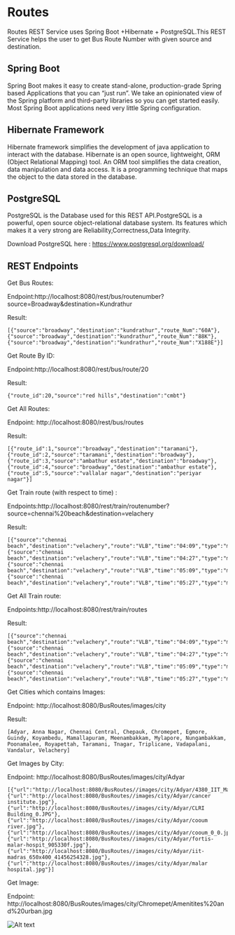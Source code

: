 # Routes

Routes REST Service uses Spring Boot +Hibernate + PostgreSQL.This REST Service helps the user to get Bus Route Number 
with given source and destination.

Spring Boot
-------------

Spring Boot makes it easy to create stand-alone, production-grade Spring based Applications that you can “just run”. 
We take an opinionated view of the Spring platform and third-party libraries so you can get started easily.
Most Spring Boot applications need very little Spring configuration.

Hibernate Framework
--------------------

Hibernate framework simplifies the development of java application to interact with the database. 
Hibernate is an open source, lightweight, ORM (Object Relational Mapping) tool.
An ORM tool simplifies the data creation, data manipulation and data access. 
It is a programming technique that maps the object to the data stored in the database.

PostgreSQL
-----------
PostgreSQL is the Database used for this REST API.PostgreSQL is a powerful, open source object-relational database system. 
Its features which makes it a very strong are Reliability,Correctness,Data Integrity.

Download PostgreSQL here : https://www.postgresql.org/download/

REST Endpoints
----------------

Get Bus Routes:

Endpoint:http://localhost:8080/rest/bus/routenumber?source=Broadway&destination=Kundrathur

Result:

	[{"source":"broadway","destination":"kundrathur","route_Num":"60A"},
	{"source":"broadway","destination":"kundrathur","route_Num":"88K"},
	{"source":"broadway","destination":"kundrathur","route_Num":"X188E"}]

Get Route By ID:

Endpoint:http://localhost:8080/rest/bus/route/20

Result:

	{"route_id":20,"source":"red hills","destination":"cmbt"}


Get All Routes:

Endpoint: http://localhost:8080/rest/bus/routes 

Result:

	[{"route_id":1,"source":"broadway","destination":"taramani"},
	{"route_id":2,"source":"taramani","destination":"broadway"},
	{"route_id":3,"source":"ambathur estate","destination":"broadway"},
	{"route_id":4,"source":"broadway","destination":"ambathur estate"},
	{"route_id":5,"source":"vallalar nagar","destination":"periyar nagar"}]
	
Get Train route (with respect to time) :

Endpoints:http://localhost:8080/rest/train/routenumber?source=chennai%20beach&destination=velachery

Result:


	[{"source":"chennai beach","destination":"velachery","route":"VLB","time":"04:09","type":"mrts"},
	{"source":"chennai beach","destination":"velachery","route":"VLB","time":"04:27","type":"mrts"},
	{"source":"chennai beach","destination":"velachery","route":"VLB","time":"05:09","type":"mrts"},
	{"source":"chennai beach","destination":"velachery","route":"VLB","time":"05:27","type":"mrts"}]

Get All Train route:

Endpoints:http://localhost:8080/rest/train/routes

Result:

	[{"source":"chennai beach","destination":"velachery","route":"VLB","time":"04:09","type":"mrts"},
	{"source":"chennai beach","destination":"velachery","route":"VLB","time":"04:27","type":"mrts"},
	{"source":"chennai beach","destination":"velachery","route":"VLB","time":"05:09","type":"mrts"},	
	{"source":"chennai beach","destination":"velachery","route":"VLB","time":"05:27","type":"mrts"}]
Get Cities which contains Images:

Endpoint: http://localhost:8080/BusRoutes/images/city

Result:

	[Adyar, Anna Nagar, Chennai Central, Chepauk, Chromepet, Egmore, Guindy, Koyambedu, Mamallapuram, Meenambakkam, Mylapore, Nungambakkam, Poonamalee, Royapettah, Taramani, Tnagar, Triplicane, Vadapalani, Vandalur, Velachery]
	
Get Images by City:

Endpoint: http://localhost:8080/BusRoutes/images/city/Adyar

	[{"url":"http://localhost:8080/BusRoutes//images/city/Adyar/4380_IIT_Madras.jpg"},
	{"url":"http://localhost:8080/BusRoutes//images/city/Adyar/cancer institute.jpg"},
	{"url":"http://localhost:8080/BusRoutes//images/city/Adyar/CLRI Building_0.JPG"},
	{"url":"http://localhost:8080/BusRoutes//images/city/Adyar/cooum river.jpg"},
	{"url":"http://localhost:8080/BusRoutes//images/city/Adyar/cooum_0_0.jpg"},
	{"url":"http://localhost:8080/BusRoutes//images/city/Adyar/fortis-malar-hospit_905330f.jpg"},
	{"url":"http://localhost:8080/BusRoutes//images/city/Adyar/iit-madras_650x400_41456254328.jpg"},
	{"url":"http://localhost:8080/BusRoutes//images/city/Adyar/malar hospital.jpg"}]
	
Get Image: 

Endpoint: http://localhost:8080/BusRoutes/images/city/Chromepet/Amenitites%20and%20urban.jpg

	
![Alt text](https://github.com/Saleemahmh/Routes/blob/master/src/main/resources/chennai/Chromepet/Amenitites%20and%20urban.jpg)
